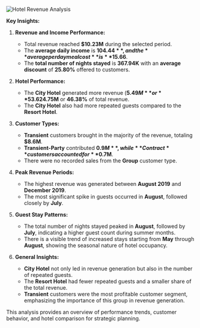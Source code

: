 ![Hotel Revenue Analysis](https://github.com/user-attachments/assets/acc2199e-0306-4998-abd5-521a1cb90617)


**Key Insights:**

1. **Revenue and Income Performance:**
   - Total revenue reached **$10.23M** during the selected period.
   - The **average daily income** is **$104.44**, and the **average per day meal cost** is **$15.66**.
   - The **total number of nights stayed** is **367.94K** with an **average discount** of **25.80%** offered to customers.

2. **Hotel Performance:**
   - The **City Hotel** generated more revenue (**$5.49M** or **53.62%**), while the **Resort Hotel** contributed **$4.75M** or **46.38%** of total revenue.
   - The **City Hotel** also had more repeated guests compared to the **Resort Hotel**.

3. **Customer Types:**
   - **Transient** customers brought in the majority of the revenue, totaling **$8.6M**.
   - **Transient-Party** contributed **$0.9M**, while **Contract** customers accounted for **$0.7M**.
   - There were no recorded sales from the **Group** customer type.

4. **Peak Revenue Periods:**
   - The highest revenue was generated between **August 2019** and **December 2019**.
   - The most significant spike in guests occurred in **August**, followed closely by **July**.

5. **Guest Stay Patterns:**
   - The total number of nights stayed peaked in **August**, followed by **July**, indicating a higher guest count during summer months.
   - There is a visible trend of increased stays starting from **May** through **August**, showing the seasonal nature of hotel occupancy.

6. **General Insights:**
   - **City Hotel** not only led in revenue generation but also in the number of repeated guests.
   - The **Resort Hotel** had fewer repeated guests and a smaller share of the total revenue.
   - **Transient** customers were the most profitable customer segment, emphasizing the importance of this group in revenue generation.

This analysis provides an overview of performance trends, customer behavior, and hotel comparison for strategic planning.
